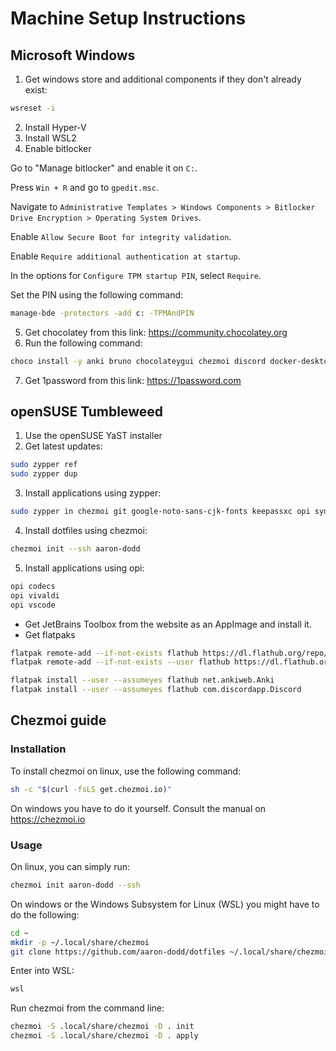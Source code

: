 # Machine Setup Instructions
## Microsoft Windows

1. Get windows store and additional components if they don't already exist:

```bash
wsreset -i
```

2. Install Hyper-V
3. Install WSL2
4. Enable bitlocker

Go to "Manage bitlocker" and enable it on `C:`.

Press `Win + R` and go to `gpedit.msc`.

Navigate to `Administrative Templates > Windows Components > Bitlocker Drive Encryption > Operating System Drives`.

Enable `Allow Secure Boot for integrity validation`.

Enable `Require additional authentication at startup`.

In the options for `Configure TPM startup PIN`, select `Require`.

Set the PIN using the following command:

```bash
manage-bde -protectors -add c: -TPMAndPIN
```
5. Get chocolatey from this link: https://community.chocolatey.org
6. Run the following command:

```bash
choco install -y anki bruno chocolateygui chezmoi discord docker-desktop es everything git gitkraken jetbrainstoolbox microsoft-windows-terminal oh-my-posh powertoys sumatrapdf sysinternals tailscale virtualbox vivaldi vscode wiztree
```

7. Get 1password from this link: https://1password.com

## openSUSE Tumbleweed

1. Use the openSUSE YaST installer
2. Get latest updates:

```bash
sudo zypper ref
sudo zypper dup
```

3. Install applications using zypper:

```bash
sudo zypper in chezmoi git google-noto-sans-cjk-fonts keepassxc opi syncthing
```

4. Install dotfiles using chezmoi:

```bash
chezmoi init --ssh aaron-dodd
```

5. Install applications using opi:

```bash
opi codecs
opi vivaldi
opi vscode
```

- Get JetBrains Toolbox from the website as an AppImage and install it.
- Get flatpaks

```bash
flatpak remote-add --if-not-exists flathub https://dl.flathub.org/repo/flathub.flatpakrepo
flatpak remote-add --if-not-exists --user flathub https://dl.flathub.org/repo/flathub.flatpakrepo

flatpak install --user --assumeyes flathub net.ankiweb.Anki
flatpak install --user --assumeyes flathub com.discordapp.Discord
```

## Chezmoi guide
### Installation

To install chezmoi on linux, use the following command:

```bash
sh -c "$(curl -fsLS get.chezmoi.io)"
```

On windows you have to do it yourself. Consult the manual on https://chezmoi.io

### Usage

On linux, you can simply run:

```bash
chezmoi init aaron-dodd --ssh
```

On windows or the Windows Subsystem for Linux (WSL) you might have to do the following:

```bash
cd ~
mkdir -p ~/.local/share/chezmoi
git clone https://github.com/aaron-dodd/dotfiles ~/.local/share/chezmoi
```

Enter into WSL:

```bash
wsl
```

Run chezmoi from the command line:

```bash
chezmoi -S .local/share/chezmoi -D . init
chezmoi -S .local/share/chezmoi -D . apply
```
